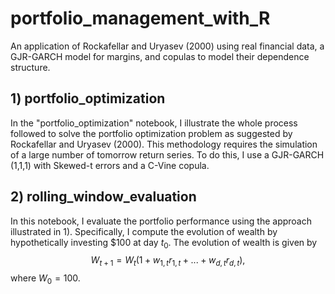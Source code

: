 # portfolio_management_with_R
An application of Rockafellar and Uryasev (2000) using real financial data, a GJR-GARCH model for margins, and copulas to model their dependence structure. 

## 1) portfolio_optimization
In the "portfolio_optimization" notebook, I illustrate the whole process followed to solve the portfolio optimization problem as suggested by Rockafellar and Uryasev (2000). This methodology requires the simulation of a large number of tomorrow return series. To do this, I use a GJR-GARCH (1,1,1) with Skewed-t errors and a C-Vine copula.

## 2) rolling_window_evaluation
In this notebook, I evaluate the portfolio performance using the approach illustrated in 1). Specifically, I compute the evolution of wealth by hypothetically investing \$100 at day $t_0$. The evolution of wealth is given by  $$ W_{t+1}=W_t(1 + w_{1,t}r_{1,t}+...+w_{d,t}r_{d,t}),$$ where $W_{0}=100$.
